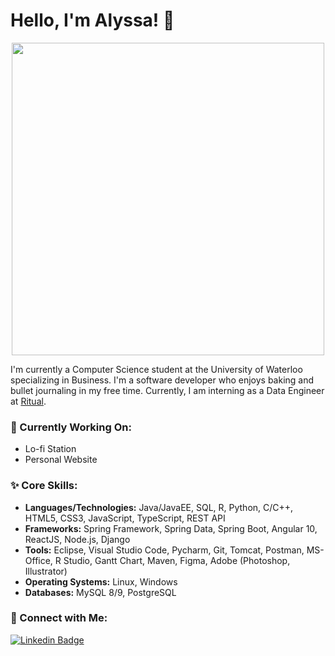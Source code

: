 # Hello, I'm Alyssa! 👋
<p align="center">
  <img src="https://64.media.tumblr.com/ef7d6711d5725003221f835edf723a31/tumblr_orswviR7Yb1s35qyfo1_1280.gifv" width="500">
</p>
<!-- <img align='right' src="https://media2.giphy.com/media/tITrJUuCDr1bpNjIVi/source.gif" width="300"> -->

I'm currently a Computer Science student at the University of Waterloo specializing in Business. I'm a software developer who enjoys baking and bullet journaling in my free time. Currently, I am interning as a Data Engineer at [Ritual](https://ritual.co/).

### 🌱 Currently Working On:
- Lo-fi Station
- Personal Website

### ✨ Core Skills:
- **Languages/Technologies:** Java/JavaEE, SQL, R, Python, C/C++, HTML5, CSS3, JavaScript, TypeScript, REST API
- **Frameworks:** Spring Framework, Spring Data, Spring Boot, Angular 10, ReactJS, Node.js, Django
- **Tools:** Eclipse, Visual Studio Code, Pycharm, Git, Tomcat, Postman, MS-Office, R Studio, Gantt Chart, Maven, Figma, Adobe (Photoshop, Illustrator)
- **Operating Systems:** Linux, Windows
- **Databases:** MySQL 8/9, PostgreSQL


### 📧 Connect with Me: 
[![Linkedin Badge](https://img.shields.io/badge/-LinkedIn-blue?style=flat-square&logo=Linkedin&logoColor=white&link=https://www.linkedin.com/in/alyssa-gao/)](https://www.linkedin.com/in/alyssa-gao/) 



<!--
**alyssagao1120/alyssagao1120** is a ✨ _special_ ✨ repository because its `README.md` (this file) appears on your GitHub profile.

Here are some ideas to get you started:

- 🔭 I’m currently working on ...
- 🌱 I’m currently learning ...
- 👯 I’m looking to collaborate on ...
- 🤔 I’m looking for help with ...
- 💬 Ask me about ...
- 📫 How to reach me: ...
- 😄 Pronouns: ...
- ⚡ Fun fact: ...
-->
